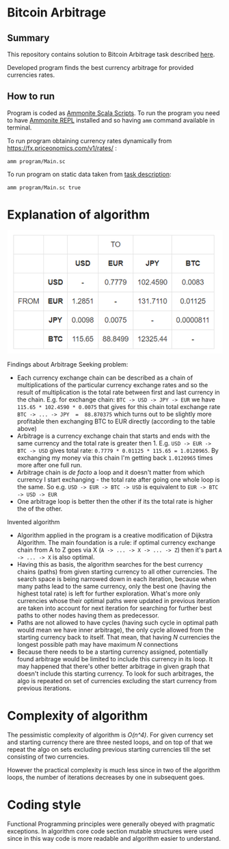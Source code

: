 # Bitcoin Arbitrage

## Summary
This repository contains solution to Bitcoin Arbitrage task described [here](https://priceonomics.com/jobs/puzzle/).

Developed program finds the best currency arbitrage for provided currencies rates. 
## How to run
Program is coded as [Ammonite Scala Scripts](http://ammonite.io/#ScalaScripts).
To run the program you need to have [Ammonite REPL](http://ammonite.io/#Ammonite-REPL) installed and so having `amm` command available in terminal.

To run program obtaining currency rates dynamically from https://fx.priceonomics.com/v1/rates/ : 
```
amm program/Main.sc
```
To run program on static data taken from [task description](https://priceonomics.com/jobs/puzzle/):
```$xslt
amm program/Main.sc true
```
# Explanation of algorithm

![Sample exchange Rates](https://raw.githubusercontent.com/cristofp/swissborg-recruitment-task/main/assets/rates.png)

Findings about Arbitrage Seeking problem:
  - Each currency exchange chain can be described as a chain of multiplications of the particular currency exchange rates and so 
  the result of multiplication is the total rate between first and last currency in the chain.
  E.g. for exchange chain: `BTC -> USD -> JPY -> EUR` we have `115.65 * 102.4590 * 0.0075` that gives for this chain 
  total exchange rate `BTC -> ... -> JPY  =  88.870375` which turns out to be slightly more profitable then exchanging BTC to EUR directly (according to the table above)
  - Arbitrage is a currency exchange chain that starts and ends with the same currency and the total rate is greater then 1.
  E.g. `USD -> EUR -> BTC -> USD` gives total rate: `0.7779 * 0.01125 * 115.65 = 1.0120965`. By exchanging my money via this chain
  I'm getting back `1.0120965` times more after one full run.
  - Arbitrage chain is *de facto* a loop and it doesn't matter from which currency I start exchanging - the total rate after going one whole loop is the same.
  So e.g. `USD -> EUR -> BTC -> USD` is equivalent to `EUR -> BTC -> USD -> EUR`
  - One arbitrage loop is better then the other if its the total rate is higher the of the other.
  
Invented algorithm
 - Algorithm applied in the program is a creative modification of Dijkstra Algorithm. The main foundation is a rule:
 if optimal currency exchange chain from A to Z goes via X (`A -> ... -> X -> ... -> Z`) then it's part `A -> ... -> X` is also optimal.
 - Having this as basis, the algorithm searches for the best currency chains (paths) from given starting currency to all other currencies.
 The search space is being narrowed down in each iteration, because when many paths lead to the same currency, only the best one (having the highest total rate) is left for further exploration.
 What's more only currencies whose their optimal paths were updated in previous iteration are taken into account for next iteration for searching for 
 further best paths to other nodes having them as predecessor.
 - Paths are not allowed to have cycles (having such cycle in optimal path would mean we have inner arbitrage), the only cycle allowed from the starting currency back to itself.
 That mean, that having *N* currencies the longest possible path may have maximum *N* connections 
 - Because there needs to be a starting currency assigned, potentially found arbitrage would be limited to include this currency in its loop. 
 It may happened that there's other better arbitrage in given graph that doesn't include this starting currency. To look for such arbitrages, 
 the algo is repeated on set of currencies excluding the start currency from previous iterations. 

 # Complexity of algorithm
 The pessimistic complexity of algorithm is *O(n^4)*. For given currency set and starting currency there are three nested loops, and on top of that we repeat the algo on sets excluding previous starting currencies till the set consisting of two currencies.
 
 However the practical complexity is much less since in two of the algorithm loops, the number of iterations decreases by one in subsequent goes.
 
 # Coding style
 Functional Programming principles were generally obeyed with pragmatic exceptions. In algorithm core code section mutable structures were used
 since in this way code is more readable and algorithm easier to understand.
    

[here]: https://priceonomics.com/jobs/puzzle/